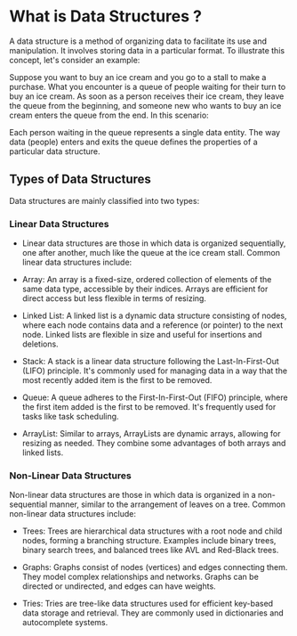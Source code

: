 # What is Data Structures ?
A data structure is a method of organizing data to facilitate its use and manipulation. It involves storing data in a particular format. To illustrate this concept, let's consider an example:

Suppose you want to buy an ice cream and you go to a stall to make a purchase. What you encounter is a queue of people waiting for their turn to buy an ice cream. As soon as a person receives their ice cream, they leave the queue from the beginning, and someone new who wants to buy an ice cream enters the queue from the end. In this scenario:

Each person waiting in the queue represents a single data entity.
The way data (people) enters and exits the queue defines the properties of a particular data structure.

## Types of Data Structures
Data structures are mainly classified into two types:

### Linear Data Structures
- Linear data structures are those in which data is organized sequentially, one after another, much like the queue at the ice cream stall. Common linear data structures include:

- Array: An array is a fixed-size, ordered collection of elements of the same data type, accessible by their indices. Arrays are efficient for direct access but less flexible in terms of resizing.

- Linked List: A linked list is a dynamic data structure consisting of nodes, where each node contains data and a reference (or pointer) to the next node. Linked lists are flexible in size and useful for insertions and deletions.

- Stack: A stack is a linear data structure following the Last-In-First-Out (LIFO) principle. It's commonly used for managing data in a way that the most recently added item is the first to be removed.

- Queue: A queue adheres to the First-In-First-Out (FIFO) principle, where the first item added is the first to be removed. It's frequently used for tasks like task scheduling.

- ArrayList: Similar to arrays, ArrayLists are dynamic arrays, allowing for resizing as needed. They combine some advantages of both arrays and linked lists.

### Non-Linear Data Structures
Non-linear data structures are those in which data is organized in a non-sequential manner, similar to the arrangement of leaves on a tree. Common non-linear data structures include:

- Trees: Trees are hierarchical data structures with a root node and child nodes, forming a branching structure. Examples include binary trees, binary search trees, and balanced trees like AVL and Red-Black trees.

- Graphs: Graphs consist of nodes (vertices) and edges connecting them. They model complex relationships and networks. Graphs can be directed or undirected, and edges can have weights.

- Tries: Tries are tree-like data structures used for efficient key-based data storage and retrieval. They are commonly used in dictionaries and autocomplete systems.